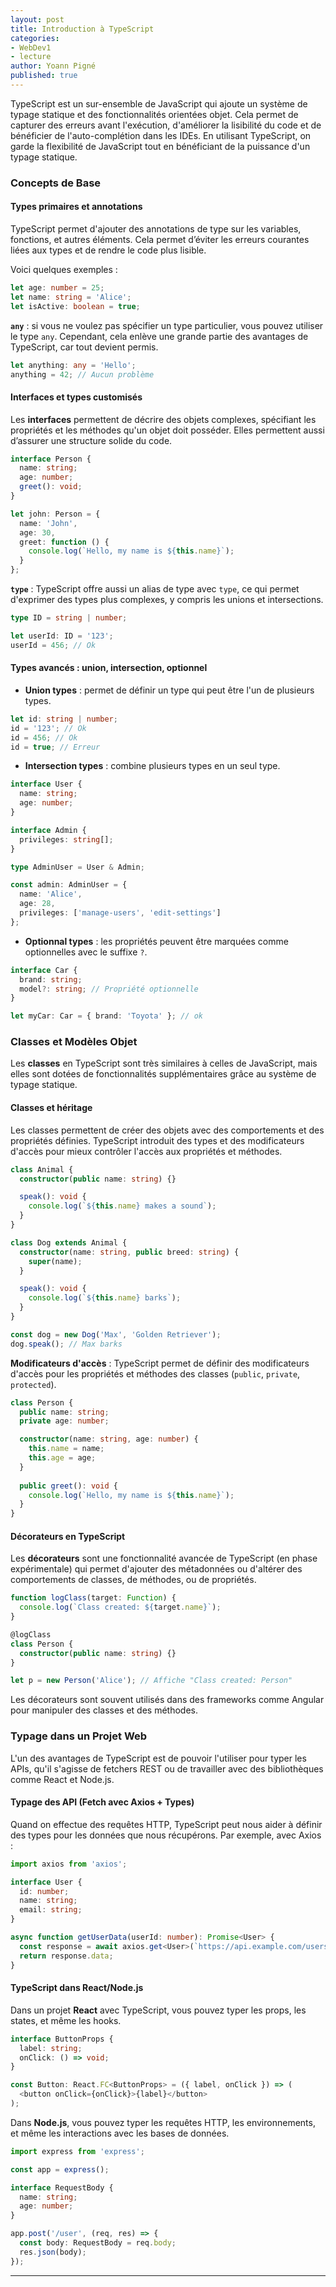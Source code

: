 ```yaml
---
layout: post
title: Introduction à TypeScript
categories:
- WebDev1
- lecture
author: Yoann Pigné
published: true
---
```



TypeScript est un sur-ensemble de JavaScript qui ajoute un système de typage statique et des fonctionnalités orientées objet. Cela permet de capturer des erreurs avant l'exécution, d'améliorer la lisibilité du code et de bénéficier de l'auto-complétion dans les IDEs. En utilisant TypeScript, on garde la flexibilité de JavaScript tout en bénéficiant de la puissance d'un typage statique.

### Concepts de Base

#### Types primaires et annotations

TypeScript permet d'ajouter des annotations de type sur les variables, fonctions, et autres éléments. Cela permet d’éviter les erreurs courantes liées aux types et de rendre le code plus lisible.

Voici quelques exemples :

```ts
let age: number = 25;
let name: string = 'Alice';
let isActive: boolean = true;
```

**`any`** : si vous ne voulez pas spécifier un type particulier, vous pouvez utiliser le type `any`. Cependant, cela enlève une grande partie des avantages de TypeScript, car tout devient permis.

```ts
let anything: any = 'Hello';
anything = 42; // Aucun problème
```

#### Interfaces et types customisés

Les **interfaces** permettent de décrire des objets complexes, spécifiant les propriétés et les méthodes qu'un objet doit posséder. Elles permettent aussi d’assurer une structure solide du code.

```ts
interface Person {
  name: string;
  age: number;
  greet(): void;
}

let john: Person = {
  name: 'John',
  age: 30,
  greet: function () {
    console.log(`Hello, my name is ${this.name}`);
  }
};
```

**`type`** : TypeScript offre aussi un alias de type avec `type`, ce qui permet d'exprimer des types plus complexes, y compris les unions et intersections.

```ts
type ID = string | number;

let userId: ID = '123';
userId = 456; // Ok
```

#### Types avancés : union, intersection, optionnel

- **Union types** : permet de définir un type qui peut être l'un de plusieurs types.

```ts
let id: string | number;
id = '123'; // Ok
id = 456; // Ok
id = true; // Erreur
```

- **Intersection types** : combine plusieurs types en un seul type.

```ts
interface User {
  name: string;
  age: number;
}

interface Admin {
  privileges: string[];
}

type AdminUser = User & Admin;

const admin: AdminUser = {
  name: 'Alice',
  age: 28,
  privileges: ['manage-users', 'edit-settings']
};
```

- **Optionnal types** : les propriétés peuvent être marquées comme optionnelles avec le suffixe `?`.

```ts
interface Car {
  brand: string;
  model?: string; // Propriété optionnelle
}

let myCar: Car = { brand: 'Toyota' }; // ok
```

### Classes et Modèles Objet

Les **classes** en TypeScript sont très similaires à celles de JavaScript, mais elles sont dotées de fonctionnalités supplémentaires grâce au système de typage statique.

#### Classes et héritage

Les classes permettent de créer des objets avec des comportements et des propriétés définies. TypeScript introduit des types et des modificateurs d'accès pour mieux contrôler l'accès aux propriétés et méthodes.

```ts
class Animal {
  constructor(public name: string) {}

  speak(): void {
    console.log(`${this.name} makes a sound`);
  }
}

class Dog extends Animal {
  constructor(name: string, public breed: string) {
    super(name);
  }

  speak(): void {
    console.log(`${this.name} barks`);
  }
}

const dog = new Dog('Max', 'Golden Retriever');
dog.speak(); // Max barks
```

**Modificateurs d'accès** : TypeScript permet de définir des modificateurs d'accès pour les propriétés et méthodes des classes (`public`, `private`, `protected`).

```ts
class Person {
  public name: string;
  private age: number;

  constructor(name: string, age: number) {
    this.name = name;
    this.age = age;
  }
  
  public greet(): void {
    console.log(`Hello, my name is ${this.name}`);
  }
}
```

#### Décorateurs en TypeScript

Les **décorateurs** sont une fonctionnalité avancée de TypeScript (en phase expérimentale) qui permet d'ajouter des métadonnées ou d'altérer des comportements de classes, de méthodes, ou de propriétés.

```ts
function logClass(target: Function) {
  console.log(`Class created: ${target.name}`);
}

@logClass
class Person {
  constructor(public name: string) {}
}

let p = new Person('Alice'); // Affiche "Class created: Person"
```

Les décorateurs sont souvent utilisés dans des frameworks comme Angular pour manipuler des classes et des méthodes.

### Typage dans un Projet Web

L'un des avantages de TypeScript est de pouvoir l'utiliser pour typer les APIs, qu'il s'agisse de fetchers REST ou de travailler avec des bibliothèques comme React et Node.js.

#### Typage des API (Fetch avec Axios + Types)

Quand on effectue des requêtes HTTP, TypeScript peut nous aider à définir des types pour les données que nous récupérons. Par exemple, avec Axios :

```ts
import axios from 'axios';

interface User {
  id: number;
  name: string;
  email: string;
}

async function getUserData(userId: number): Promise<User> {
  const response = await axios.get<User>(`https://api.example.com/users/${userId}`);
  return response.data;
}
```

#### TypeScript dans React/Node.js

Dans un projet **React** avec TypeScript, vous pouvez typer les props, les states, et même les hooks.

```ts
interface ButtonProps {
  label: string;
  onClick: () => void;
}

const Button: React.FC<ButtonProps> = ({ label, onClick }) => (
  <button onClick={onClick}>{label}</button>
);
```

Dans **Node.js**, vous pouvez typer les requêtes HTTP, les environnements, et même les interactions avec les bases de données.

```ts
import express from 'express';

const app = express();

interface RequestBody {
  name: string;
  age: number;
}

app.post('/user', (req, res) => {
  const body: RequestBody = req.body;
  res.json(body);
});
```

---
